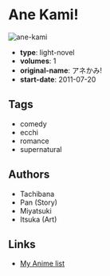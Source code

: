 # Ane Kami!

![ane-kami](https://cdn.myanimelist.net/images/manga/2/99001.jpg)

-   **type**: light-novel
-   **volumes**: 1
-   **original-name**: アネかみ!
-   **start-date**: 2011-07-20

## Tags

-   comedy
-   ecchi
-   romance
-   supernatural

## Authors

-   Tachibana
-   Pan (Story)
-   Miyatsuki
-   Itsuka (Art)

## Links

-   [My Anime list](https://myanimelist.net/manga/57009/Ane_Kami)
